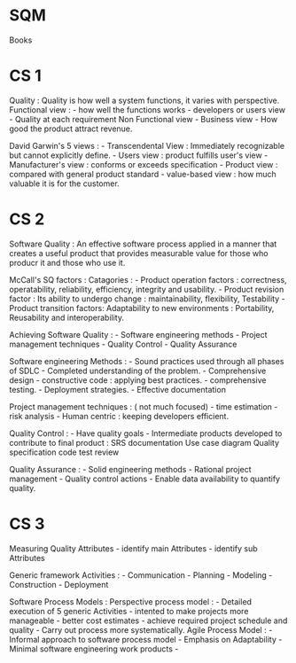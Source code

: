 # SQM

Books 

# CS 1

Quality : Quality is how well a system functions, it varies with perspective.
    Functional view :
        - how well the functions works
        - developers or users view
        - Quality at each requirement
    Non Functional view
        - Business view
        - How good the product attract revenue.

David Garwin's 5 views :
    - Transcendental View : Immediately recognizable but cannot explicitly define.
    - Users view : product fulfills user's view
    - Manufacturer's view : conforms or exceeds specification
    - Product view : compared with general product standard
    - value-based view : how much valuable it is for the customer.

# CS 2

Software Quality : An effective software process applied in a manner that creates a useful product that provides measurable value for those who producr it and those who use it.

McCall's SQ factors :
    Catagories :
        - Product operation factors : 
            correctness, operatability, reliability, efficiency, integrity and usability.
        - Product revision factor : 
            Its ability to undergo change : maintainability, flexibility, Testability
        - Product transition factors:
            Adaptability to new environments : Portability, Reusability and interoperability.

Achieving Software Quality :
    - Software engineering methods
    - Project management techniques
    - Quality Control
    - Quality Assurance

Software engineering Methods :
    - Sound practices used through all phases of SDLC
    - Completed understanding of the problem.
    - Comprehensive design
    - constructive code : applying best practices.
    - comprehensive testing.
    - Deployment strategies.
    - Effective documentation

Project management techniques : ( not much focused)
    - time estimation
    - risk analysis
    - Human centric : keeping developers efficient.

Quality Control :
    - Have quality goals
    - Intermediate products developed to contribute to final product :
        SRS documentation
        Use case diagram
        Quality specification
        code test review

Quality Assurance :
    - Solid engineering methods
    - Rational project management
    - Quality control actions
    - Enable data availability to quantify quality.


# CS 3

Measuring Quality Attributes
    - identify main Attributes
    - identify sub Attributes

Generic framework Activities :
    - Communication
    - Planning
    - Modeling
    - Construction
    - Deployment

Software Process Models :
    Perspective process model :
        - Detailed execution of 5 generic Activities
        - intented to make projects more manageable
        - better cost estimates
        - achieve required project schedule and quality
        - Carry out process more systematically.
    Agile Process Model :
        - Informal approach to software process model
        - Emphasis on Adaptability
        - Minimal software engineering work products
        - 